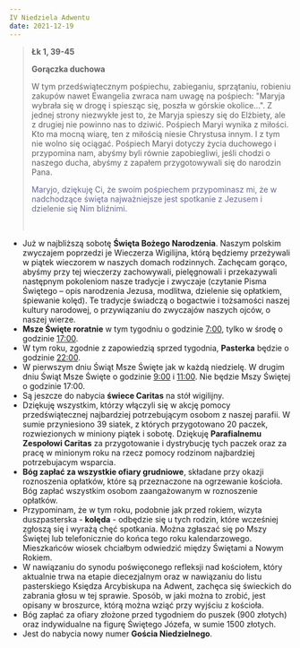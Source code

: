```yaml
---
IV Niedziela Adwentu
date: 2021-12-19
---
```


> **Łk 1, 39-45**
>
> **Gorączka duchowa**
>
> W tym przedświątecznym pośpiechu, zabieganiu, sprzątaniu, robieniu zakupów nawet Ewangelia zwraca nam uwagę na pośpiech: "Maryja wybrała się w drogę i spiesząc się, poszła w górskie okolice...". Z jednej strony niezwykłe jest to, że Maryja spieszy się do Elżbiety, ale z drugiej nie powinno nas to dziwić. Pośpiech Maryi wynika z miłości. Kto ma mocną wiarę, ten z miłością niesie Chrystusa innym. I z tym nie wolno się ociągać. Pośpiech Maryi dotyczy życia duchowego i przypomina nam, abyśmy byli równie zapobiegliwi, jeśli chodzi o naszego ducha, abyśmy z zapałem przygotowywali się do narodzin Pana.
>
> <span style="color: #666699;"> Maryjo, dziękuję Ci, że swoim pośpiechem przypominasz mi, że w nadchodzące święta najważniejsze jest spotkanie z Jezusem i dzielenie się Nim bliźnimi. </span>
>
> &nbsp;

- Już w najbliższą sobotę **Święta Bożego Narodzenia**. Naszym polskim zwyczajem poprzedzi je Wieczerza Wigilijna, którą będziemy przeżywali w piątek wieczorem w naszych domach rodzinnych. Zachęcam gorąco, abyśmy przy tej wieczerzy zachowywali, pielęgnowali i przekazywali następnym pokoleniom nasze tradycje i zwyczaje (czytanie Pisma Świętego – opis narodzenia Jezusa, modlitwa, dzielenie się opłatkiem, śpiewanie kolęd). Te tradycje świadczą o bogactwie i tożsamości naszej kultury narodowej, o przywiązaniu do zwyczajów naszych ojców, o naszej wierze.
- **Msze Święte roratnie** w tym tygodniu o godzinie <u>7:00</u>, tylko w środę o godzinie <u>17:00</u>.
- W tym roku, zgodnie z zapowiedzią sprzed tygodnia, **Pasterka** będzie o godzinie <u>22:00</u>.
- W pierwszym dniu Świąt Msze Święte jak w każdą niedzielę. W drugim dniu Świąt Msze Święte o godzinie <u>9:00</u> i <u>11:00</u>. Nie będzie Mszy Świętej o godzinie 17:00.
- Są jeszcze do nabycia **świece Caritas** na stół wigilijny.
- Dziękuję wszystkim, którzy włączyli się w akcję pomocy przedświątecznej najbardziej potrzebującym osobom z naszej parafii. W sumie przyniesiono 39 siatek, z których przygotowano 20 paczek, rozwiezionych w miniony piątek i sobotę. Dziękuję **Parafialnemu Zespołowi Caritas** za przygotowanie i dystrybucję tych paczek oraz za pracę w minionym roku na rzecz pomocy rodzinom najbardziej potrzebujacym wsparcia.
- **Bóg zapłać za wszystkie ofiary grudniowe**, składane przy okazji roznoszenia opłatków, które są przeznaczone na ogrzewanie kościoła. Bóg zapłać wszystkim osobom zaangażowanym w roznoszenie opłatków.
- Przypominam, że w tym roku, podobnie jak przed rokiem, wizyta duszpasterska - **kolęda** - odbędzie się u tych rodzin, które wcześniej zgłoszą się i wyrażą chęć spotkania. Można zgłaszać się po Mszy Świętej lub telefonicznie do końca tego roku kalendarzowego. Mieszkańców wiosek chciałbym odwiedzić między Świętami a Nowym Rokiem.
- W nawiązaniu do synodu poświęconego refleksji nad kościołem, który aktualnie trwa na etapie diecezjalnym oraz w nawiązaniu do listu pasterskiego Księdza Arcybiskupa na Adwent, zachęca się świeckich do zabrania głosu w tej sprawie. Sposób, w jaki można to zrobić, jest opisany w broszurce, którą można wziąć przy wyjściu z kościoła.
- Bóg zapłać za ofiary złożone przed tygodniem do puszek (900 złotych) oraz indywidualne na figurę Świętego Józefa, w sumie 1500 złotych.
- Jest do nabycia nowy numer **Gościa Niedzielnego**.



